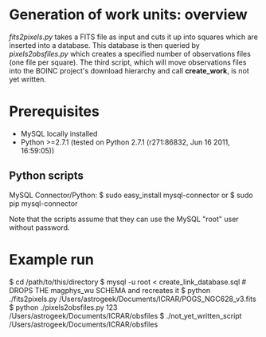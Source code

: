 # Generation of work units: overview

*fits2pixels.py* takes a FITS file as input and cuts it up into squares which are inserted into a database. This database is then queried by *pixels2obsfiles.py* which creates a specified number of observations files (one file per square). The third script, which will move observations files into the BOINC project's download hierarchy and call **create_work**, is not yet written.

# Prerequisites

* MySQL locally installed
* Python >=2.7.1 (tested on Python 2.7.1 (r271:86832, Jun 16 2011, 16:59:05))

## Python scripts

MySQL Connector/Python:
  $ sudo easy_install mysql-connector
or
  $ sudo pip mysql-connector
  
Note that the scripts assume that they can use the MySQL "root" user without password.
  
# Example run

  $ cd /path/to/this/directory
	$ mysql -u root < create_link_database.sql # DROPS THE magphys_wu SCHEMA and recreates it
	$ python ./fits2pixels.py /Users/astrogeek/Documents/ICRAR/POGS_NGC628_v3.fits
	$ python ./pixels2obsfiles.py 123 /Users/astrogeek/Documents/ICRAR/obsfiles
	$ ./not_yet_written_script /Users/astrogeek/Documents/ICRAR/obsfiles
	
